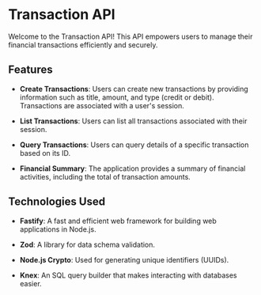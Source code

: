 # Transaction API

Welcome to the Transaction API! This API empowers users to manage their financial transactions efficiently and securely.

## Features

- **Create Transactions**: Users can create new transactions by providing information such as title, amount, and type (credit or debit). Transactions are associated with a user's session.

- **List Transactions**: Users can list all transactions associated with their session.

- **Query Transactions**: Users can query details of a specific transaction based on its ID.

- **Financial Summary**: The application provides a summary of financial activities, including the total of transaction amounts.

## Technologies Used

- **Fastify**: A fast and efficient web framework for building web applications in Node.js.
  
- **Zod**: A library for data schema validation.
  
- **Node.js Crypto**: Used for generating unique identifiers (UUIDs).
  
- **Knex**: An SQL query builder that makes interacting with databases easier.
